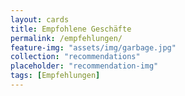 ```yaml
---
layout: cards
title: Empfohlene Geschäfte
permalink: /empfehlungen/
feature-img: "assets/img/garbage.jpg"
collection: "recommendations"
placeholder: "recommendation-img"
tags: [Empfehlungen]
---
```

